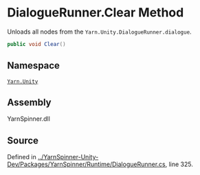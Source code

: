 <!-- This file was generated by a tool. Do not edit this file by hand. -->

# DialogueRunner.Clear Method

Unloads all nodes from the `Yarn.Unity.DialogueRunner.dialogue`.


```csharp
public void Clear()
```



## Namespace
[`Yarn.Unity`](/api/csharp/yarn.unity/README.md)

## Assembly
YarnSpinner.dll

## Source
Defined in [../YarnSpinner-Unity-Dev/Packages/YarnSpinner/Runtime/DialogueRunner.cs](https://github.com/YarnSpinnerTool/YarnSpinner-Unity//blob/develop/Runtime/DialogueRunner.cs#L325), line 325.
